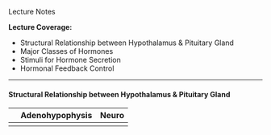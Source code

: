 Lecture Notes

**Lecture Coverage:**
- Structural Relationship between Hypothalamus & Pituitary Gland
- Major Classes of Hormones
- Stimuli for Hormone Secretion
- Hormonal Feedback Control

---
#### **Structural Relationship between Hypothalamus & Pituitary Gland**

|     | Adenohypophysis | Neuro |
| --- | --------------- | ----- |
|     |                 |       |
